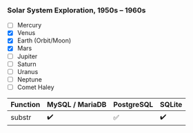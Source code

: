 ### Solar System Exploration, 1950s – 1960s

- [ ] Mercury
- [x] Venus
- [x] Earth (Orbit/Moon)
- [x] Mars
- [ ] Jupiter
- [ ] Saturn
- [ ] Uranus
- [ ] Neptune
- [ ] Comet Haley

| Function | MySQL / MariaDB    | PostgreSQL         | SQLite             |
| :------- | :----------------- | :----------------- | :----------------- |
| substr   | :heavy_check_mark: | :white_check_mark: | :heavy_check_mark: |
